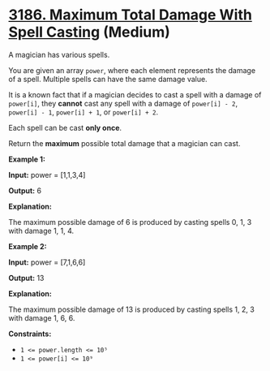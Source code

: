 # [3186. Maximum Total Damage With Spell Casting][link] (Medium)

[link]: https://leetcode.com/problems/maximum-total-damage-with-spell-casting/

A magician has various spells.

You are given an array `power`, where each element represents the damage of a spell. Multiple spells
can have the same damage value.

It is a known fact that if a magician decides to cast a spell with a damage of `power[i]`, they
**cannot** cast any spell with a damage of `power[i] - 2`, `power[i] - 1`, `power[i] + 1`, or
`power[i] + 2`.

Each spell can be cast **only once**.

Return the **maximum** possible total damage that a magician can cast.

**Example 1:**

**Input:** power = \[1,1,3,4\]

**Output:** 6

**Explanation:**

The maximum possible damage of 6 is produced by casting spells 0, 1, 3 with damage 1, 1, 4.

**Example 2:**

**Input:** power = \[7,1,6,6\]

**Output:** 13

**Explanation:**

The maximum possible damage of 13 is produced by casting spells 1, 2, 3 with damage 1, 6, 6.

**Constraints:**

- `1 <= power.length <= 10⁵`
- `1 <= power[i] <= 10⁹`
